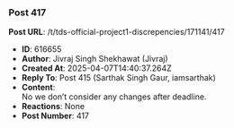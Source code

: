 ### Post 417
**Post URL**: /t/tds-official-project1-discrepencies/171141/417
- **ID**: 616655
- **Author**: Jivraj Singh Shekhawat (Jivraj)
- **Created At**: 2025-04-07T14:40:37.264Z
- **Reply To**: Post 415 (Sarthak Singh Gaur, iamsarthak)
- **Content**:  
  No we don’t consider any changes after deadline.
- **Reactions**: None
- **Post Number**: 417

